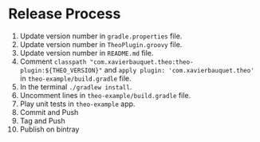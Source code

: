 Release Process
===============

 1. Update version number in `gradle.properties` file.
 2. Update version number in `TheoPlugin.groovy` file.
 3. Update version number in `README.md` file.
 4. Comment `classpath "com.xavierbauquet.theo:theo-plugin:${THEO_VERSION}"` and `apply plugin: 'com.xavierbauquet.theo'` in `theo-example/build.gradle` file.
 5. In the terminal `./gradlew install`.
 6. Uncomment lines in `theo-example/build.gradle` file.
 7. Play unit tests in `theo-example` app.
 8. Commit and Push
 9. Tag and Push
 10. Publish on bintray